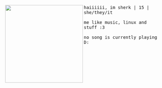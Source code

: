 <p float="left">
  <img src="images/image3.jpg" width="250" align="left">
  <p float="left">
    <samp>
      haiiiiii, im sherk | 15 | she/they/it
      <br>
      <br>
      me like music, linux and stuff :3
      <br>
      <br>
      <spotify>no song is currently playing D:</spotify>
    </samp>
  </p>
</p>
